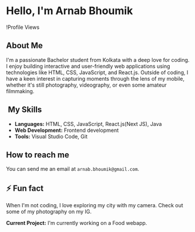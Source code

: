 # Hello, I'm Arnab Bhoumik 

!Profile Views

## About Me 
I'm a passionate Bachelor student from Kolkata with a deep love for coding. I enjoy building interactive and user-friendly web applications using technologies like HTML, CSS, JavaScript, and React.js. Outside of coding, I have a keen interest in capturing moments through the lens of my mobile, whether it's still photography, videography, or even some amateur filmmaking.

## ️ My Skills
- **Languages:** HTML, CSS, JavaScript, React.js(Next JS), Java
- **Web Development:** Frontend development
- **Tools:** Visual Studio Code, Git

##  How to reach me
You can send me an email at `arnab.bhoumik@gmail.com`.

## ⚡ Fun fact
When I'm not coding, I love exploring my city with my camera. Check out some of my photography on my IG.

**Current Project:** I'm currently working on a Food webapp. 
